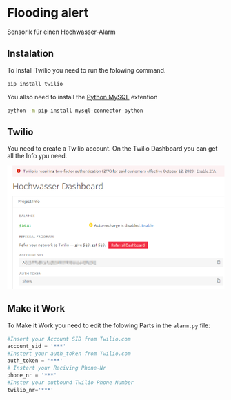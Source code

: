 # Flooding alert
Sensorik für einen Hochwasser-Alarm

## Instalation

To Install Twilio you need to run the folowing command.

```sh
pip install twilio
```

You allso need to install the [Python MySQL](https://www.w3schools.com/python/python_mysql_getstarted.asp) extention
```sh
python -m pip install mysql-connector-python
```

## Twilio

You need to create a Twilio account. 
On the Twilio Dashboard you can get all the Info ypu need. 

<img src="./data/Twilio_dashboard.png">

## Make it Work

To Make it Work you need to edit the folowing Parts in the ``alarm.py`` file:

```python
#Insert your Account SID from Twilio.com
account_sid = '***'
#Instert your auth_token from Twilio.com
auth_token = '***'
# Instert your Reciving Phone-Nr
phone_nr = '***'
#Inster your outbound Twilio Phone Number
twilio_nr='***'
```